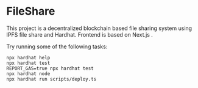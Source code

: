 # FileShare

This project is a decentralized blockchain based file sharing system using IPFS file share and Hardhat. Frontend is based on Next.js .

Try running some of the following tasks:

```shell
npx hardhat help
npx hardhat test
REPORT_GAS=true npx hardhat test
npx hardhat node
npx hardhat run scripts/deploy.ts
```
